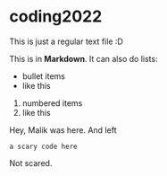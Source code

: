 # coding2022

This is just a regular text file :D

This is in **Markdown**. It can also do lists:
- bullet items
- like this

1. numbered items
2. like this

Hey, Malik was here. And left

`a scary code here`

Not scared.
